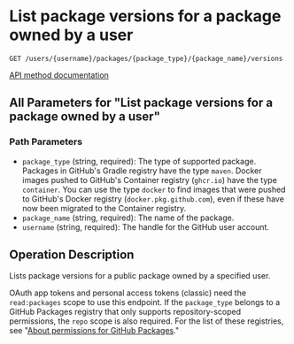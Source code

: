 # List package versions for a package owned by a user

`GET /users/{username}/packages/{package_type}/{package_name}/versions`

[API method documentation](https://docs.github.com/rest/packages/packages#list-package-versions-for-a-package-owned-by-a-user)

## All Parameters for "List package versions for a package owned by a user"

### Path Parameters

- `package_type` (string, required): The type of supported package. Packages in GitHub's Gradle registry have the type `maven`. Docker images pushed to GitHub's Container registry (`ghcr.io`) have the type `container`. You can use the type `docker` to find images that were pushed to GitHub's Docker registry (`docker.pkg.github.com`), even if these have now been migrated to the Container registry.
- `package_name` (string, required): The name of the package.
- `username` (string, required): The handle for the GitHub user account.

## Operation Description

Lists package versions for a public package owned by a specified user.

OAuth app tokens and personal access tokens (classic) need the `read:packages` scope to use this endpoint. If the `package_type` belongs to a GitHub Packages registry that only supports repository-scoped permissions, the `repo` scope is also required. For the list of these registries, see "[About permissions for GitHub Packages](https://docs.github.com/packages/learn-github-packages/about-permissions-for-github-packages#permissions-for-repository-scoped-packages)."
